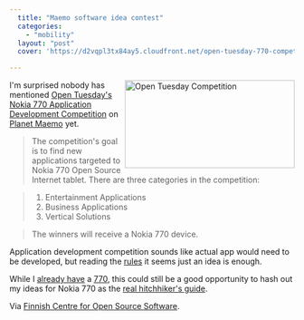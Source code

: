 ```yaml
---
  title: "Maemo software idea contest"
  categories: 
    - "mobility"
  layout: "post"
  cover: 'https://d2vqpl3tx84ay5.cloudfront.net/open-tuesday-770-competition.jpg'

---
```

<img src="https://d2vqpl3tx84ay5.cloudfront.net/open-tuesday-770-competition.jpg" border="0" style="margin-left: 6px;" height="155" width="300" alt="Open Tuesday Competition" align="right" />

I'm surprised nobody has mentioned [Open Tuesday's][7] [Nokia 770 Application Development Competition][1] on [Planet Maemo][2] yet.

> The competition's goal is to find new applications targeted to Nokia 770 Open Source Internet tablet. There are three categories in the competition:

> 1. Entertainment Applications
> 2. Business Applications
> 3. Vertical Solutions

> The winners will receive a Nokia 770 device.

Application development competition sounds like actual app would need to be developed, but reading the [rules][1] it seems just an idea is enough.

While I [already have][3] a [770][4], this could still be a good opportunity to hash out my ideas for Nokia 770 as the [real hitchhiker's guide][5].

Via [Finnish Centre for Open Source Software][6].

[1]: http://www.open-tuesday.com/770.html
[2]: http://planet.maemo.org/
[3]: http://bergie.iki.fi/blog/first-day-with-nokia-770/
[4]: http://www.nokia.com/770
[5]: http://bergie.iki.fi/blog/maemo-mapper-takes-us-closer-to-the-hitchhiker-s-guide/
[6]: http://www.coss.fi/fi/ajankohtaista/open-source--sovelluskehityskilpailu-nokia-770--laitteelle.html
[7]: http://www.open-tuesday.com/

